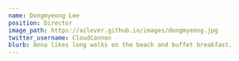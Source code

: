 ```yaml
---
name: Dongmyeong Lee
position: Director
image_path: https://ailever.github.io/images/dongmyeong.jpg
twitter_username: CloudCannon
blurb: Anna likes long walks on the beach and buffet breakfast.
---
```

